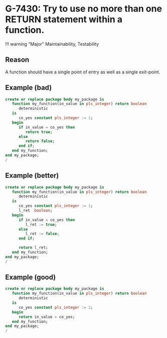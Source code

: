 # G-7430: Try to use no more than one RETURN statement within a function.

!!! warning "Major"
    Maintainability, Testability

## Reason

A function should have a single point of entry as well as a single exit-point.

## Example (bad)

``` sql hl_lines="8 10"
create or replace package body my_package is
   function my_function(in_value in pls_integer) return boolean
      deterministic
   is
      co_yes constant pls_integer := 1;
   begin
      if in_value = co_yes then
         return true;
      else
         return false;
      end if;
   end my_function;
end my_package;
/
```

## Example (better)

``` sql hl_lines="14"
create or replace package body my_package is
   function my_function(in_value in pls_integer) return boolean
      deterministic
   is
      co_yes constant pls_integer := 1;
      l_ret  boolean;
   begin
      if in_value = co_yes then
         l_ret := true;
      else
         l_ret := false;
      end if;

      return l_ret;
   end my_function;
end my_package;
/
```

## Example (good)

``` sql hl_lines="7"
create or replace package body my_package is
   function my_function(in_value in pls_integer) return boolean
      deterministic
   is
      co_yes constant pls_integer := 1;
   begin
      return in_value = co_yes;
   end my_function;
end my_package;
/
```
